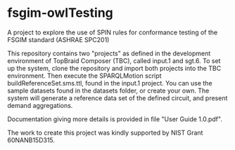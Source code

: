 # fsgim-owlTesting
A project to explore the use of SPIN rules for conformance testing of the FSGIM standard (ASHRAE SPC201)

This repository contains two "projects" as defined in the development environment of TopBraid Composer (TBC), called input.1 and sgt.6. To set up the system, clone the repository and import both projects into the TBC environment. Then execute the SPARQLMotion script buildReferenceSet.sms.ttl, found in the input.1 project. You can use the sample datasets found in the datasets folder, or create your own. The system will generate a reference data set of the defined circuit, and present demand aggregations.

Documentation giving more details is provided in file "User Guide 1.0.pdf".

The work to create this project was kindly supported by NIST Grant 60NANB15D315.

